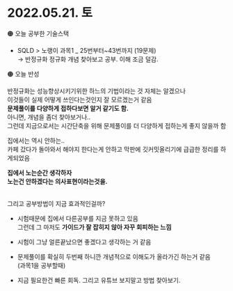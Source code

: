 
# 2022.05.21. 토

🟠 오늘 공부한 기술스택

- SQLD  > 노랭이 과목1 _ 25번부터~43번까지 (19문제)  
→ 반정규화 정규화 개념 찾아보고 공부. 이해 조금 덜감.

🟠 오늘 반성

반정규화는 성능향상시키기위한 하느의 기법이라는 것 자체는 알겠으나   
이것들이 실제 어떻게 쓰인다는것인지 잘 모르겠는거 같음   
**문제풀이를 다양하게 접하다보면 알거 같기도 함.**  
아니면, 개념을 좀더 찾아보거나..   
그런데 지금으로서는 시간단축을 위해  문제풀이를 더 다양하게 접하는게 좋지 않을까 함  

집에서는 역시 안하는..  
카페 갔다가 돌아와서 해야지 한다는게 안하고 막판에 깃커밋올리기에 급급한 정리를 하게되었음   

**집에서 노는순간 생각하자  
노는건 안하겠다는 의사표현이라는것을.**  
<br>

그리고 공부방법이 지금 효과적인걸까?

- 시험때문에 집에서 다른공부를 지금 못하고 있음  
그런데 그 마저도 **가이드가 잘 잡히지 않아 자꾸 회피하는 느낌**  
    
- 시험이 그냥 얼른끝났으면 좋겠다고 생각하는 거 같음  
- 문제풀이를 확실히 두번째 하니깐 개념적으로 이해도가 올라가긴 하는거 같음  
  (과목1을 공부할때)

- 지금 필요한건 빠른 회독. 그리고 유튜브 보지말고 방법 찾아보기.  
